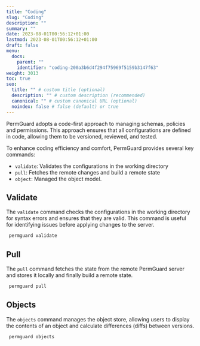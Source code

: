 ```yaml
---
title: "Coding"
slug: "Coding"
description: ""
summary: ""
date: 2023-08-01T00:56:12+01:00
lastmod: 2023-08-01T00:56:12+01:00
draft: false
menu:
  docs:
    parent: ""
    identifier: "coding-200a3b6d4f294f75969f5159b3147f63"
weight: 3013
toc: true
seo:
  title: "" # custom title (optional)
  description: "" # custom description (recommended)
  canonical: "" # custom canonical URL (optional)
  noindex: false # false (default) or true
---
```


PermGuard adopts a code-first approach to managing schemas, policies and permissions. This approach ensures that all configurations are defined in code, allowing them to be versioned, reviewed, and tested.

To enhance coding efficiency and comfort, PermGuard provides several key commands:

- `validate`: Validates the configurations in the working directory
- `pull`: Fetches the remote changes and build a remote state
- `object`: Managed the object model.

## Validate

The `validate` command checks the configurations in the working directory for syntax errors and ensures that they are valid. This command is useful for identifying issues before applying changes to the server.

```bash
 permguard validate
```

## Pull

The `pull` command fetches the state from the remote PermGuard server and stores it locally and finally build a remote state.

```bash
 permguard pull
```

## Objects

The `objects` command manages the object store, allowing users to display the contents of an object and calculate differences (diffs) between versions.

```bash
 permguard objects
```
